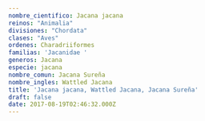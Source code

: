 ```yaml
---
nombre_cientifico: Jacana jacana
reinos: "Animalia"
divisiones: "Chordata"
clases: "Aves"
ordenes: Charadriiformes
familias: 'Jacanidae '
generos: Jacana
especie: jacana
nombre_comun: Jacana Sureña
nombre_ingles: Wattled Jacana
title: 'Jacana jacana, Wattled Jacana, Jacana Sureña'
draft: false
date: 2017-08-19T02:46:32.000Z
---
```


